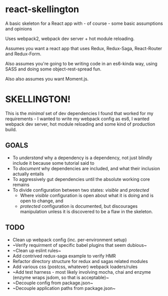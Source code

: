 # react-skellington
A basic skeleton for a React app with - of course - some basic assumptions and opinions

Uses webpack2, webpack dev server + hot module reloading.

Assumes you want a react app that uses Redux, Redux-Saga, React-Router and Redux-Form.

Also assumes you're going to be writing code in an es6-kinda way, using SASS and doing some object-rest-spread fun.

Also also assumes you want Moment.js.

# SKELLINGTON!

This is the _minimal_ set of dev dependencies I found that worked for my requirements - I wanted to write my webpack config as es6, I wanted webpack dev server, hot module reloading and some kind of production build.

## GOALS

- To _understand_ why a dependency is a dependency, not just blindly include it because some tutorial said to
- To _document_ why dependencies are included, and what their inclusion actually entails
- To aggressively gut dependencies until the absolute working core remains
- To divide configuration between two states: *visible* and *protected*
  - Where *visible* configuration is open about what it is doing and is open to change, and
  - *protected* configuration is documented, but discourages manipulation unless it is discovered to be a flaw in the skeleton.

## TODO

- Clean up webpack config (inc. per-environment setup)
- ~Verify requirment of specific babel plugins that seem dubious~
- ~Clean up eslint rules~
- Add contrived redux-saga example to verify HMR
- Refactor directory structure for redux and sagas related modules
- Add various css (postcss, whatever) webpack loaders/rules
- ~Add test harness - most likely involving mocha, chai and enzyme (enzyme wraps jsdom, so that is acceptable)~
- ~Decouple config from package.json~
- ~Decouple application paths from package.json~
